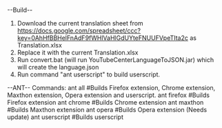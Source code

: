 --Build--
1. Download the current translation sheet from https://docs.google.com/spreadsheet/ccc?key=0AhHfBBHelFnAdF9fWHlVaHlGdUYteFNUUFVpeTIta2c as Translation.xlsx
2. Replace it with the current Translation.xlsx
3. Run convert.bat (will run YouTubeCenterLanguageToJSON.jar) which will create the language.json
4. Run command "ant userscript" to build userscript.

--ANT--
Commands:
  ant all         #Builds Firefox extension, Chrome extension, Maxthon extension, Opera extension and userscript.
  ant firefox     #Builds Firefox extension
  ant chrome      #Builds Chrome extension
  ant maxthon     #Builds Maxthon extension
  ant opera       #Builds Opera extension (Needs update)
  ant userscript  #Builds userscript